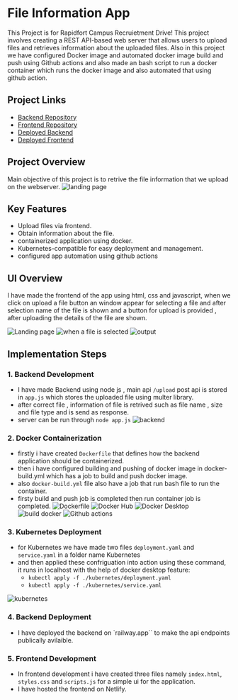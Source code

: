 # File Information App

This Project is for Rapidfort Campus Recruietment Drive! This project involves creating a REST API-based web server that allows users to upload files and retrieves information about the uploaded files. Also in this project we have configured Docker image and automated docker image build and push using Github actions and also made an bash script to run a docker container which runs the docker image and also automated that using github action.

## Project Links

- [Backend Repository](https://github.com/rahulguglani/rf-backend)
- [Frontend Repository](https://github.com/rahulguglani/rf-frontend)
- [Deployed Backend](https://rf-backend-production.up.railway.app/)
- [Deployed Frontend](https://file-info-rapidfort.netlify.app/)


## Project Overview
Main objective of this project is to retrive the file information that we upload on the webserver.
![landing page](image.png)

## Key Features

- Upload files via frontend.
- Obtain information about the file.
- containerized application using docker.
- Kubernetes-compatible for easy deployment and management.
- configured app automation using github actions

## UI Overview

I have made the frontend of the app using html, css and javascript, when we click on upload a file button an window appear for selecting a file and after selection name of the file is shown and a button for upload is provided , after uploading the details of the file are shown.

![Landing page](image-7.png)
![when a file is selected](image-8.png)
![output](image-9.png)


## Implementation Steps

### 1. Backend Development

- I have made Backend using node js , main api `/upload` post api is stored in `app.js` which stores the uploaded file using multer library.
- after correct file , information of file is retrived such as file name , size and file type and is send as response.
- server can be run through `node app.js`
![backend](image-1.png)

### 2. Docker Containerization

- firstly i have created `Dockerfile` that defines how the backend application should be containerized.
- then i have configured building and pushing of docker image in docker-build.yml which has a job to build and push docker image.
- also `docker-build.yml` file also have a job that run bash file to run the container.
- firsty build and push job is completed then run container job is completed.
![Dockerfile](image-3.png)
![Docker Hub](image-4.png)
![Docker Desktop](image-2.png)
![build docker](image-5.png)
![Github actions](image-11.png)

### 3. Kubernetes Deployment

- for Kubernetes we have made two files `deployment.yaml` and `service.yaml` in a folder name Kubernetes
- and then applied these confriguation into action using these command, it runs in localhost with the help of docker desktop feature:
  - `kubectl apply -f ./kubernetes/deployment.yaml`
  - `kubectl apply -f ./kubernetes/service.yaml`

![kubernetes](image-10.png)

### 4. Backend Deployment

- I have deployed the backend on `railway.app`` to make the api endpoints publically avilaible.

### 5. Frontend Development

- In frontend development i have created three files namely `index.html`, `styles.css` and `scripts.js` for a simple ui for the application.
- I have hosted the frontend on Netlify.